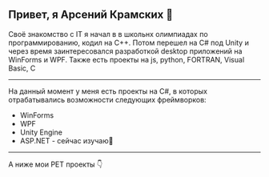 <h2>Привет, я Арсений Крамских 👋</h2>
<p>Своё знакомство с IT я начал в в школьнх олимпиадах по программированию, кодил на C++. Потом перешел на C# под Unity и через время заинтересовался разработкой desktop приложений на WinForms и WPF.
 <a>Также есть проекты на js, python, FORTRAN, Visual Basic, C</a></p>
<hr size="8">
<div>
  <p>На данный момент у меня есть проекты на C#, в которых отрабатывались возможности следующих фреймворков:</p>
  <ul>
    <li>WinForms </li>
    <li>WPF </li>
    <li>Unity Engine </li>
    <li>ASP.NET - сейчас изучаю🤔</li>
  </ul>
</div>
<hr size="8">
<div>
  <p>А ниже мои PET проекты 👇</p>
</div>
<!--
**MrRebchik/MrRebchik** is a ✨ _special_ ✨ repository because its `README.md` (this file) appears on your GitHub profile.

Here are some ideas to get you started:

- 🔭 I’m currently working on ...
- 🌱 I’m currently learning ...
- 👯 I’m looking to collaborate on ...
- 🤔 I’m looking for help with ...
- 💬 Ask me about ...
- 📫 How to reach me: ...
- 😄 Pronouns: ...
- ⚡ Fun fact: ...
-->
